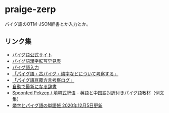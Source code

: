 # praige-zerp
<span lang="ja">パイグ語のOTM-JSON辞書とか入力とか。</span>

## リンク集
- [<span lang="ja">パイグ語公式サイト</span>](https://sites.google.com/site/syxobo/paigu-yu)
- [<span lang="ja">パイグ語漢字転写早見表</span>](https://docs.google.com/spreadsheets/d/1yCXetRNZQrS4gyoFrdUGpBktiy5TWRHv_bqP_AujVlQ/edit#gid=0)
- [<span lang="ja">パイグ語入力</span>](https://github.com/jurliyuuri/praige-zerp/blob/master/%E7%87%90%E5%AD%97%E5%85%A5%E5%8A%9B/ly_ta1_pai2(readme).txt)
- [<span lang="ja">「パイグ語・古パイグ・燐字などについて考察する」</span>](http://jurliyuuri.com/praige-zerp/siar_prek.html)
- [<span lang="ja">「パイグ語豆覆方言考察ログ」</span>](http://jurliyuuri.com/praige-zerp/kuort_kor.html)
- [<span lang="ja">自動で最新になる辞書</span>](http://jurliyuuri.com/praige-zerp/dictionary/)
- [Spoonfed Pekzep / <span lang="zh-CN">填鸭式牌语</span>](http://jurliyuuri.com/spoonfed_pekzep/index.html) - <span lang="ja">英語と中国語対訳付きパイグ語教材（例文集）</span>
- [<span lang="ja">燐字とパイグ語の単語帳 2020年12月5日更新</span>](http://jurliyuuri.com/praige-zerp/anki/cuop2_at_man1_2020_12_05.apkg)
